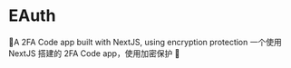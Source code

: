 # EAuth
📱A 2FA Code app built with NextJS, using encryption protection 一个使用 NextJS 搭建的 2FA Code app，使用加密保护 📱
